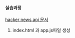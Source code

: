 #### 실습과정

[hacker news api 문서](https://github.com/tastejs/hacker-news-pwas/blob/master/docs/api.md)

1. index.html 과 app.js파일 생성
